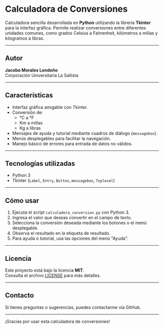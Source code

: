 # Calculadora de Conversiones

Calculadora sencilla desarrollada en **Python** utilizando la librería **Tkinter** para la interfaz gráfica. Permite realizar conversiones entre diferentes unidades comunes, como grados Celsius a Fahrenheit, kilómetros a millas y kilogramos a libras.

---

## Autor

**Jacobo Morales Londoño**  
Corporación Universitaria La Sallista

---

## Características

- Interfaz gráfica amigable con Tkinter.
- Conversión de:
  - °C a °F
  - Km a millas
  - Kg a libras
- Mensajes de ayuda y tutorial mediante cuadros de diálogo (`messagebox`).
- Menús desplegables para facilitar la navegación.
- Manejo básico de errores para entrada de datos no válidos.

---

## Tecnologías utilizadas

- Python 3
- Tkinter (`Label`, `Entry`, `Button`, `messagebox`, `Toplevel`)

---

## Cómo usar

1. Ejecuta el script `calculadora_conversion.py` con Python 3.
2. Ingresa el valor que deseas convertir en el campo de texto.
3. Selecciona la conversión deseada mediante los botones o el menú desplegable.
4. Observa el resultado en la etiqueta de resultado.
5. Para ayuda o tutorial, usa las opciones del menú "Ayuda".

---

## Licencia

Este proyecto está bajo la licencia **MIT**.  
Consulta el archivo [LICENSE](LICENSE) para más detalles.

---

## Contacto

Si tienes preguntas o sugerencias, puedes contactarme vía GitHub.

---

¡Gracias por usar esta calculadora de conversiones!
